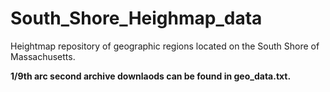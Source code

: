 # South_Shore_Heighmap_data
Heightmap repository of geographic regions located on the South Shore of Massachusetts.

**1/9th arc second archive downlaods can be found in geo_data.txt.**
